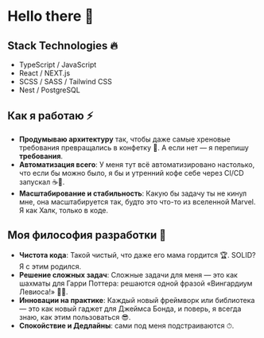 <h1>Hello there 👋 </h1> 

## Stack Technologies 🔥

- TypeScript / JavaScript
- React / NEXT.js
- SCSS / SASS / Tailwind CSS
- Nest / PostgreSQL

## Как я работаю ⚡

- **Продумываю архитектуру** так, чтобы даже самые хреновые требования превращались в конфетку 🍬. А если нет — я перепишу **требования**.
- **Автоматизация всего**: У меня тут всё автоматизировано настолько, что если бы можно было, я бы и утренний кофе себе через CI/CD запускал ☕🔧.
- **Масштабирование и стабильность**: Какую бы задачу ты не кинул мне, она масштабируется так, будто это что-то из вселенной Marvel. Я как Халк, только в коде.

## Моя философия разработки 🚀

- **Чистота кода**: Такой чистый, что даже его мама гордится 🏆. SOLID? Я с этим родился.
- **Решение сложных задач**: Сложные задачи для меня — это как шахматы для Гарри Поттера: решаются одной фразой «Вингардиум Левиоса!» 🧙‍♂️.
- **Инновации на практике**: Каждый новый фреймворк или библиотека — это как новый гаджет для Джеймса Бонда, и поверь, я всегда знаю, как этим пользоваться 😎.
- **Спокойствие и Дедлайны**: сами под меня подстраиваются ⏱.